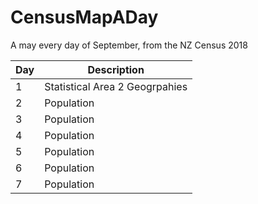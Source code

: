 # CensusMapADay
A may every day of September, from the NZ Census 2018

| Day         | Description |
| ----------- | ----------- |
| 1           | Statistical Area 2 Geogrpahies  |
| 2           | Population  |
| 3           | Population  |
| 4           | Population  |
| 5           | Population  |
| 6           | Population  |
| 7           | Population  |
